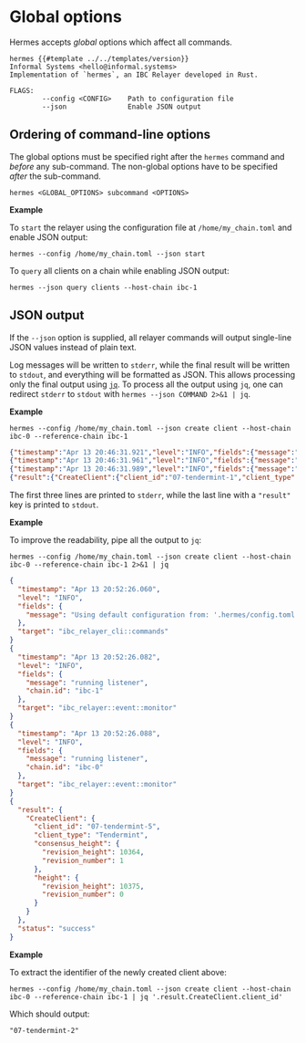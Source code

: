 # Global options

Hermes accepts *global* options which affect all commands.

```shell
hermes {{#template ../../templates/version}}
Informal Systems <hello@informal.systems>
Implementation of `hermes`, an IBC Relayer developed in Rust.

FLAGS:
        --config <CONFIG>    Path to configuration file
        --json               Enable JSON output
```

## Ordering of command-line options

The global options must be specified right after the `hermes` command and
*before* any sub-command. The non-global options have to be specified *after*
the sub-command.

```shell
hermes <GLOBAL_OPTIONS> subcommand <OPTIONS>
```

**Example**

To `start` the relayer using the configuration file at `/home/my_chain.toml` and
enable JSON output:

```shell
hermes --config /home/my_chain.toml --json start
```

To `query` all clients on a chain while enabling JSON output:

```shell
hermes --json query clients --host-chain ibc-1
```

## JSON output

If the `--json` option is supplied, all relayer commands will output single-line
JSON values instead of plain text.

Log messages will be written to `stderr`, while the final result will be written
to `stdout`, and everything will be formatted as JSON. This allows processing
only the final output using [`jq`](https://stedolan.github.io/jq/). To process
all the output using `jq`, one can redirect `stderr` to `stdout` with
`hermes --json COMMAND 2>&1 | jq`.

**Example**

```shell
hermes --config /home/my_chain.toml --json create client --host-chain ibc-0 --reference-chain ibc-1
```

```json
{"timestamp":"Apr 13 20:46:31.921","level":"INFO","fields":{"message":"Using default configuration from: '.hermes/config.toml'"},"target":"ibc_relayer_cli::commands"}
{"timestamp":"Apr 13 20:46:31.961","level":"INFO","fields":{"message":"running listener","chain.id":"ibc-1"},"target":"ibc_relayer::event::monitor"}
{"timestamp":"Apr 13 20:46:31.989","level":"INFO","fields":{"message":"running listener","chain.id":"ibc-0"},"target":"ibc_relayer::event::monitor"}
{"result":{"CreateClient":{"client_id":"07-tendermint-1","client_type":"Tendermint","consensus_height":{"revision_height":10060,"revision_number":1},"height":{"revision_height":10072,"revision_number":0}}},"status":"success"}
```

The first three lines are printed to `stderr`, while the last line with a
`"result"` key is printed to `stdout`.

**Example**

To improve the readability, pipe all the output to `jq`:

```
hermes --config /home/my_chain.toml --json create client --host-chain ibc-0 --reference-chain ibc-1 2>&1 | jq
```

```json
{
  "timestamp": "Apr 13 20:52:26.060",
  "level": "INFO",
  "fields": {
    "message": "Using default configuration from: '.hermes/config.toml'"
  },
  "target": "ibc_relayer_cli::commands"
}
{
  "timestamp": "Apr 13 20:52:26.082",
  "level": "INFO",
  "fields": {
    "message": "running listener",
    "chain.id": "ibc-1"
  },
  "target": "ibc_relayer::event::monitor"
}
{
  "timestamp": "Apr 13 20:52:26.088",
  "level": "INFO",
  "fields": {
    "message": "running listener",
    "chain.id": "ibc-0"
  },
  "target": "ibc_relayer::event::monitor"
}
{
  "result": {
    "CreateClient": {
      "client_id": "07-tendermint-5",
      "client_type": "Tendermint",
      "consensus_height": {
        "revision_height": 10364,
        "revision_number": 1
      },
      "height": {
        "revision_height": 10375,
        "revision_number": 0
      }
    }
  },
  "status": "success"
}
```

**Example**

To extract the identifier of the newly created client above:

```
hermes --config /home/my_chain.toml --json create client --host-chain ibc-0 --reference-chain ibc-1 | jq '.result.CreateClient.client_id'
```

Which should output:

```
"07-tendermint-2"
```
